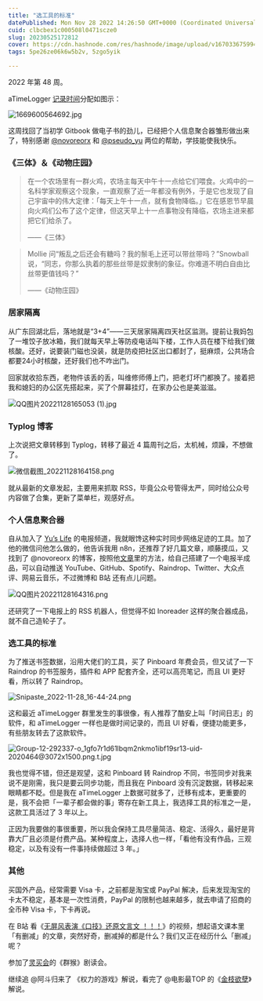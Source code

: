 ```yaml
---
title: "选工具的标准"
datePublished: Mon Nov 28 2022 14:26:50 GMT+0000 (Coordinated Universal Time)
cuid: clbcbex1c000508l0471scze0
slug: 20230525172812
cover: https://cdn.hashnode.com/res/hashnode/image/upload/v1670336759941/XB7MFH3oQ.jpg
tags: 5pe26ze06k6w5b2v, 5zgo5yik

---
```


2022 年第 48 周。

aTimeLogger [记录时间](https://mp.weixin.qq.com/s/iufaGiryP9kOomakbNpdOg)分配如图示：

![1669600564692.jpg](https://i.typlog.com/tjj/8330374403_712065.jpg)

这周找回了当初学 Gitbook 做电子书的劲儿，已经把个人信息聚合器雏形做出来了，特别感谢 [@novoreorx](https://reorx.com/) 和 [@pseudo\_yu](https://www.pseudoyu.com/zh/) 两位的帮助，学技能使我快乐。

### 《三体》＆《动物庄园》

> 在一个农场里有一群火鸡，农场主每天中午十一点给它们喂食。火鸡中的一名科学家观察这个现象，一直观察了近一年都没有例外，于是它也发现了自己宇宙中的伟大定律：「每天上午十一点，就有食物降临。」它在感恩节早晨向火鸡们公布了这个定律，但这天早上十一点事物没有降临，农场主进来都把它们给杀了。
> 
> ——《三体》

> Mollie 问“叛乱之后还会有糖吗？我的鬃毛上还可以带丝带吗？”Snowball 说，“同志，你那么执着的那些丝带是奴隶制的象征。你难道不明白自由比丝带更值钱吗？”
> 
> ——《动物庄园》

### 居家隔离

从广东回湖北后，落地就是“3+4”——三天居家隔离四天社区监测。提前让我妈包了一堆饺子放冰箱，我们就每天早上等防疫电话叫下楼，工作人员在楼下给我们做核酸。还好，说要装门磁也没装，就是防疫把社区出口都封了，挺麻烦，公共场合都要24小时核酸，还好我们也不咋出门。

回家就收拾东西，老物件该丢的丢，叫维修师傅上门，把老灯坏门都换了。接着把我和媳妇的办公区先搭起来，买了个屏幕挂灯，在家办公也是美滋滋。

![QQ图片20221128165053 (1).jpg](https://i.typlog.com/tjj/8330374044_54116.jpg)

### Typlog 博客

上次说把文章转移到 Typlog，转移了最近 4 篇周刊之后，太机械，烦躁，不想做了。

![微信截图_20221128164158.png](https://i.typlog.com/tjj/8330374359_476916.png)

就从最新的文章发起，主要用来抓取 RSS，毕竟公众号管得太严，同时给公众号内容做了合集，更新了菜单栏，观感好点。

### 个人信息聚合器

自从加入了 [Yu’s Life](https://t.me/pseudoyulife) 的电报频道，我就眼馋这种实时同步网络足迹的工具。加了他的微信问他怎么做的，他告诉我用 n8n，还推荐了好几篇文章，顺藤摸瓜，又找到了 @novoreorx 的博客，按照他[文章](https://reorx.com/blog/sharing-my-footprints-automation/)里的方法，给自己搭建了一个电报半成品，可以自动推送 YouTube、GitHub、Spotify、Raindrop、Twitter、大众点评、网易云音乐，不过微博和 B站 还有点儿问题。

![QQ图片20221128164316.png](https://i.typlog.com/tjj/8330374347_045826.png)

还研究了一下电报上的 RSS 机器人，但觉得不如 Inoreader 这样的聚合器成品，就不自己造轮子了。

### 选工具的标准

为了推送书签数据，沿用大佬们的工具，买了 Pinboard 年费会员，但又试了一下 Raindrop 的书签服务，插件和 APP 配套齐全，还可以高亮笔记，而且 UI 更好看，所以转了 Raindrop。

![Snipaste_2022-11-28_16-44-24.png](https://i.typlog.com/tjj/8330374298_685453.png)

这和最近 aTimeLogger 群里发生的事很像，有人推荐了酷安上叫「时间日志」的软件，和 aTimeLogger 一样也是做时间记录的，而且 UI 好看，便捷功能更多，有些朋友转去了这款软件。

![Group-12-292337-o_1gfo7r1d61lbqm2nkmo1ibf19sr13-uid-2020464@3072x1500.png.t.jpg](https://i.typlog.com/tjj/8330374312_541046.jpg)

我也觉得不错，但还是观望，这和 Pinboard 转 Raindrop 不同，书签同步对我来说不是刚需，我只是要云同步功能，而且我在 Pinboard 没有沉淀数据，转移起来眼睛都不眨。但是我在 aTimeLogger 上数据可就多了，迁移有成本，更重要的是，我不会把「一辈子都会做的事」寄存在新工具上，我选择工具的标准之一是，这款工具活过了 3 年以上。

正因为我要做的事很重要，所以我会保持工具尽量简洁、稳定、活得久，最好是背靠大厂且必须是付费产品。某种程度上，选择人也一样，「看他有没有作品，三观稳定，以及有没有一件事持续做超过 3 年。」

### 其他

买国外产品，经常需要 Visa 卡，之前都是淘宝或 PayPal 解决，后来发现淘宝的卡太不稳定，基本是一次性消费，PayPal 的限制也越来越多，就去申请了招商的全币种 Visa 卡，下卡再说。

在 B站 看《[无屏风表演《口技》还原文言文 ！！！](https://www.bilibili.com/video/BV1JD4y1e7Q4)》的视频，想起语文课本里「有删减」的文章，突然好奇，删减掉的都是什么？我们又正在经历什么「删减」呢？

参加了[灵买会](https://club.q24.io/)的《群猴》剧读会。

继续追 @阿斗归来了 《权力的游戏》解说，看完了 @电影最TOP 的《[金枝欲孽](https://space.bilibili.com/17819768/channel/collectiondetail?sid=856595)》解说。